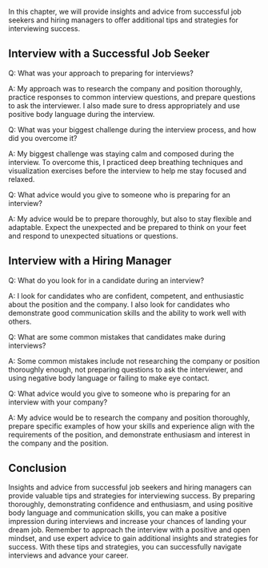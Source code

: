 
In this chapter, we will provide insights and advice from successful job seekers and hiring managers to offer additional tips and strategies for interviewing success.

Interview with a Successful Job Seeker
--------------------------------------

Q: What was your approach to preparing for interviews?

A: My approach was to research the company and position thoroughly, practice responses to common interview questions, and prepare questions to ask the interviewer. I also made sure to dress appropriately and use positive body language during the interview.

Q: What was your biggest challenge during the interview process, and how did you overcome it?

A: My biggest challenge was staying calm and composed during the interview. To overcome this, I practiced deep breathing techniques and visualization exercises before the interview to help me stay focused and relaxed.

Q: What advice would you give to someone who is preparing for an interview?

A: My advice would be to prepare thoroughly, but also to stay flexible and adaptable. Expect the unexpected and be prepared to think on your feet and respond to unexpected situations or questions.

Interview with a Hiring Manager
-------------------------------

Q: What do you look for in a candidate during an interview?

A: I look for candidates who are confident, competent, and enthusiastic about the position and the company. I also look for candidates who demonstrate good communication skills and the ability to work well with others.

Q: What are some common mistakes that candidates make during interviews?

A: Some common mistakes include not researching the company or position thoroughly enough, not preparing questions to ask the interviewer, and using negative body language or failing to make eye contact.

Q: What advice would you give to someone who is preparing for an interview with your company?

A: My advice would be to research the company and position thoroughly, prepare specific examples of how your skills and experience align with the requirements of the position, and demonstrate enthusiasm and interest in the company and the position.

Conclusion
----------

Insights and advice from successful job seekers and hiring managers can provide valuable tips and strategies for interviewing success. By preparing thoroughly, demonstrating confidence and enthusiasm, and using positive body language and communication skills, you can make a positive impression during interviews and increase your chances of landing your dream job. Remember to approach the interview with a positive and open mindset, and use expert advice to gain additional insights and strategies for success. With these tips and strategies, you can successfully navigate interviews and advance your career.
